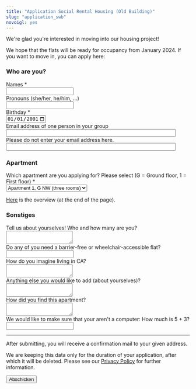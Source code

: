 ```yaml
---
title: "Application Social Rental Housing (Old Building)"
slug: "application_swb"
novoigl: yes
---
```


<form action="/bewerbung_sowobau/send.php" method="post" accept-charset="utf-8">
<p>We're glad you're interested in moving into our housing project!

We hope that the flats will be ready for occupancy from January 2024.
If you want to move in, you can apply here:</p>

<h3>Who are you?</h3>
<!--<div class="field">
    <label class="label" for="group_size">Wie viele seid ihr? *</label>
	<div class="control">
        <input type="number" name="group_size" value="" class="input required" required/>
    </div>
</div>-->
<!-- open as many name, pronoun, age and occupation fields as there are group members -->
<div class="field">
    <label class="label" for="full_name">Names *</label>
	<div class="control has-icons-left">
        <input type="text" name="full_name" value="" class="input required" maxlength="100" required/>
        <span class="icon is-small is-left">
            <i class="icon-user"></i>
        </span>
    </div>
</div>
<div class="field">
    <label class="label" for="pronouns">Pronouns (she/her, he/him, ...)</label>
    <div class="control">
        <input class="input" type="text" placeholder="" maxlength="60" name="pronouns">
    </div>
</div>
<div class="field">
    <label class="label" for="age">Birthday *</label>
    <div class="control">
        <input class="input required" type="date" id="age" name="age" value="2001-01-01" min="1940-01-01" max="2010-12-31" required />
    </div>
</div>
<div class="field">
    <label class="label" for="email">Email address of one person in your group</label>
    <div class="control has-icons-left">
        <input type="email" name="email" value="" class="input required email"
            id="email" size="55" required/>
        <span class="icon is-small is-left">
            <i class="icon-mail-alt"></i>
        </span>
    </div>
</div>
<!-- Schutz vor der Benutzung des Formulars mit Computern. Es ist wird nicht angezeigt. -->
<div class="field extra-field">
    <label class="label" for="mail">Please do not enter your email address here.</label>
    <div class="control has-icons-left">
        <input type="email" name="mail" value="" class="input email"
            id="mail" size="55"/>
    </div>
</div>

<h3>Apartment</h3>
<div class="field">
    <label class="label" for="apartment"> Which apartment are you applying for? Please select (G = Ground floor, 1 = First floor) *</label>
	<div class="control">
        <div class="select">
            <select name="apartment">
                <option>Apartment 1, G NW (three rooms)</option>
                <option>Apartment 2, G SW (three rooms)</option>
                <option>Apartment 3, G NE (four rooms)</option>
                <option>Apartment 4, G SE (three rooms)</option>
                <option>Apartment 5, 1 NW (three rooms)</option>
                <option>Apartment 6, 1 SW (three rooms)</option>
            </select>
        </div>    </div>
</div>
    <p class="help"><a href="/mietwohnraum">Here</a> is the overview (at the end of the page).</p>


<h3>Sonstiges</h3>
<div class="field">
    <label class="label" for="wer">Tell us about yourselves! Who and how many are you?
    <div class="control">
        <textarea name="wer" class="textarea" placeholder="" minlength="200" maxlength="1000"></textarea>
    </div>
</div>
<div class="field">
    <label class="label" for="barrier_free">Do any of you need a barrier-free or wheelchair-accessible flat?</label>
    <div class="control">
        <input class="input" type="text" placeholder="" maxlength="60" name="barrier_free">
    </div>
</div>
<!-- <div class="field">
    <label class="label" for="children">Gibt es in eurer Gruppe Kinder, die mit einziehen würden?</label>
    <div class="control">
        <input class="input" type="text" placeholder="" maxlength="60" name="children">
    </div>
</div>-->
<div class="field">
    <label class="label" for="wohnvorstellung">How do you imagine living in CA? </label>
    <div class="control">
        <textarea name="wohnvorstellung" class="textarea" placeholder="" minlength="200"
            maxlength="1000"></textarea>
    </div>
</div>
<div class="field">
    <label class="label" for="sonstiges">Anything else you would like to add (about yourselves)?</label>
    <div class="control">
        <textarea name="sonstiges" class="textarea" placeholder=""
            maxlength="1000"></textarea>
    </div>
</div>
<div class="field">
    <label class="label" for="info">How did you find this apartment?</label>
    <div class="control">
        <textarea name="info" class="textarea" placeholder=""
            maxlength="300"></textarea>
    </div>
</div>
<div class="field">
    <label class="label" for="spam_protection">We would like to make sure that
    your aren't a computer: How much is 5 + 3? </label>
    <div class="spam_protection">
        <input class="input" type="text" placeholder="" maxlength="10" name="spam_protection">
    </div>
</div>
<hr>
<p>After submitting, you will receive a confirmation mail to your given address.</p>
<p>We are keeping this data only for the duration of your application, after which it will be deleted. Please see our <a href="https://collegiumacademicum.de/datenschutz/">Privacy Policy</a> for further information.</p>
<div class="field">
    <div class="control">
        <label class="sr-only" for="submit"></label>
          <input type="hidden" name="language" value="de">
        <input type="submit" name="submit" value="Abschicken" class="button is-link" id="submit">
    </div>
</div>

</form>
